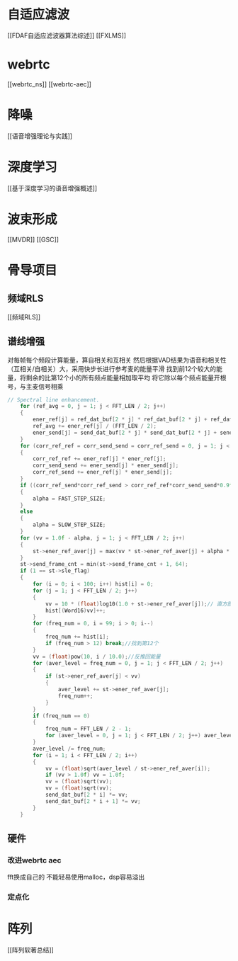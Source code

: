 # 自适应滤波
[[FDAF自适应滤波器算法综述]]
[[FXLMS]]
# webrtc
[[webrtc_ns]]
[[webrtc-aec]]

# 降噪

[[语音增强理论与实践]]

# 深度学习

[[基于深度学习的语音增强概述]]

# 波束形成

[[MVDR]]
[[GSC]]

# 骨导项目

## 频域RLS

[[频域RLS]]

## 谱线增强

对每帧每个频段计算能量，算自相关和互相关
然后根据VAD结果为语音和相关性（互相关/自相关）大，采用快步长进行参考麦的能量平滑
找到前12个较大的能量，将剩余的比第12个小的所有频点能量相加取平均
将它除以每个频点能量开根号，与主麦信号相乘

```cpp
// Spectral line enhancement.
	for (ref_avg = 0, j = 1; j < FFT_LEN / 2; j++)
	{
		ener_ref[j] = ref_dat_buf[2 * j] * ref_dat_buf[2 * j] + ref_dat_buf[2 * j + 1] * ref_dat_buf[2 * j + 1];
		ref_avg += ener_ref[j] / (FFT_LEN / 2);
		ener_send[j] = send_dat_buf[2 * j] * send_dat_buf[2 * j] + send_dat_buf[2 * j + 1] * send_dat_buf[2 * j + 1];
	}
	for (corr_ref_ref = corr_send_send = corr_ref_send = 0, j = 1; j < FFT_LEN / 2; j++)
	{
		corr_ref_ref += ener_ref[j] * ener_ref[j];
		corr_send_send += ener_send[j] * ener_send[j];
		corr_ref_send += ener_ref[j] * ener_send[j];
	}
	if ((corr_ref_send*corr_ref_send > corr_ref_ref*corr_send_send*0.9f) && (TRUE == send_update_flag))
	{
		alpha = FAST_STEP_SIZE;
	}
	else
	{
		alpha = SLOW_STEP_SIZE;
	}
	for (vv = 1.0f - alpha, j = 1; j < FFT_LEN / 2; j++)
	{
		st->ener_ref_aver[j] = max(vv * st->ener_ref_aver[j] + alpha * ener_ref[j], INE);
	}
	st->send_frame_cnt = min(st->send_frame_cnt + 1, 64);
	if (1 == st->sle_flag)
	{
		for (i = 0; i < 100; i++) hist[i] = 0;
		for (j = 1; j < FFT_LEN / 2; j++)
		{
			vv = 10 * (float)log10(1.0 + st->ener_ref_aver[j]);// 直方图，统计前12个较大的能量
			hist[(Word16)vv]++;
		}
		for (freq_num = 0, i = 99; i > 0; i--)
		{
			freq_num += hist[i];
			if (freq_num > 12) break;//找到第12个
		}
		vv = (float)pow(10, i / 10.0);//反推回能量
		for (aver_level = freq_num = 0, j = 1; j < FFT_LEN / 2; j++)
		{
			if (st->ener_ref_aver[j] < vv)
			{
				aver_level += st->ener_ref_aver[j];
				freq_num++;
			}
		}
		if (freq_num == 0)
		{
			freq_num = FFT_LEN / 2 - 1;
			for (aver_level = 0, j = 1; j < FFT_LEN / 2; j++) aver_level += st->ener_ref_aver[j];
		}
		aver_level /= freq_num;
		for (i = 1; i < FFT_LEN / 2; i++)
		{
			vv = (float)sqrt(aver_level / st->ener_ref_aver[i]);
			if (vv > 1.0f) vv = 1.0f;
			vv = (float)sqrt(vv);
			vv = (float)sqrt(vv);
			send_dat_buf[2 * i] *= vv;
			send_dat_buf[2 * i + 1] *= vv;
		}
	}
```


## 硬件

### 改进webrtc aec

fft换成自己的
不能轻易使用malloc，dsp容易溢出


### 定点化



# 阵列

[[阵列软著总结]]
